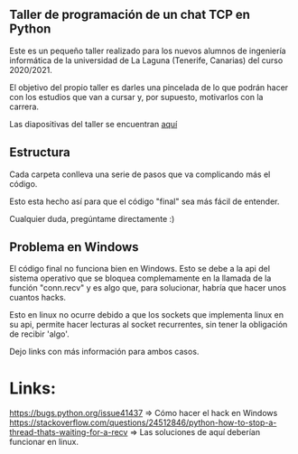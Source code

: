 ## Taller de programación de un chat TCP en Python

Este es un pequeño taller realizado para los nuevos alumnos de ingeniería informática de la universidad de La Laguna (Tenerife, Canarias) del curso 2020/2021.

El objetivo del propio taller es darles una pincelada de lo que podrán hacer con los estudios que van a cursar y, por supuesto, motivarlos con la carrera.

Las diapositivas del taller se encuentran [aquí](https://docs.google.com/presentation/d/1k2SgG8PVc1xKtqsNj5Zx--CJ15h7R6cH0Yk5OHdFBno/edit?usp=sharing)

## Estructura

Cada carpeta conlleva una serie de pasos que va complicando más el código.

Esto esta hecho así para que el código "final" sea más fácil de entender.

Cualquier duda, pregúntame directamente :)


## Problema en Windows

El código final no funciona bien en Windows. Esto se debe a la api del sistema operativo que se bloquea complemamente en la llamada de la función "conn.recv" y es algo que, para solucionar, habría que hacer unos cuantos hacks.

Esto en linux no ocurre debido a que los sockets que implementa linux en su api, permite hacer lecturas al socket recurrentes, sin tener la obligación de recibir 'algo'.

Dejo links con más información para ambos casos.


# Links:
https://bugs.python.org/issue41437  => Cómo hacer el hack en Windows
https://stackoverflow.com/questions/24512846/python-how-to-stop-a-thread-thats-waiting-for-a-recv => Las soluciones de aquí deberían funcionar en linux.
